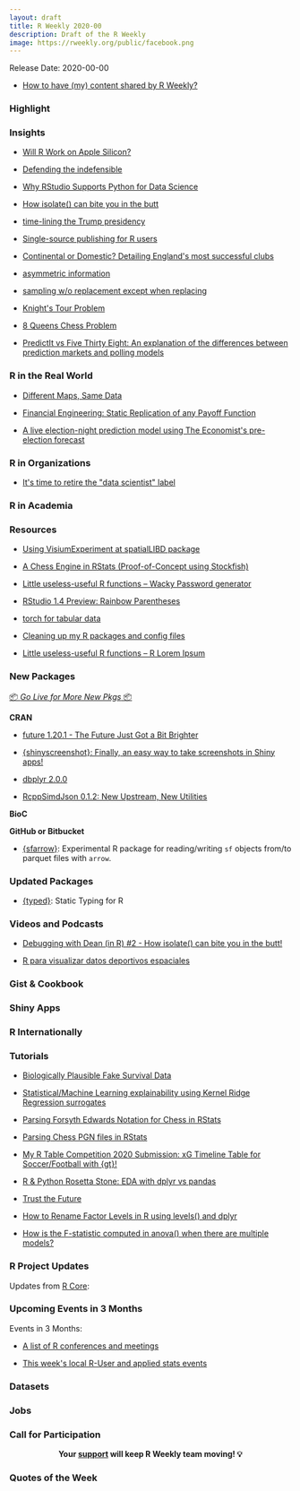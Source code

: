 ```yaml
---
layout: draft
title: R Weekly 2020-00
description: Draft of the R Weekly
image: https://rweekly.org/public/facebook.png
---
```


Release Date: 2020-00-00

+ [How to have (my) content shared by R Weekly?](https://github.com/rweekly/rweekly.org#how-to-have-my-content-shared-by-r-weekly)


###  Highlight



### Insights

+ [Will R Work on Apple Silicon?](https://developer.r-project.org/Blog/public/2020/11/02/will-r-work-on-apple-silicon/)

+ [ Defending the indefensible](https://johnmackintosh.net/blog/2020-11-02-indefensible/)

+ [Why RStudio Supports Python for Data Science](https://blog.rstudio.com/2020/10/30/why-rstudio-supports-python/)

+ [How isolate() can bite you in the butt](https://deanattali.com/blog/debuggingwithdean2/)

+ [time-lining the Trump presidency](https://jtimm.net/2020/11/06/time-lining-trump-presidency/)

+ [Single-source publishing for R users](https://masalmon.eu/2020/11/06/single-source-publishing-r/)

+ [Continental or Domestic? Detailing England's most successful clubs](https://austinwehrwein.com/data-visualization/winningestteams/)

+ [asymmetric information](https://xianblog.wordpress.com/2020/11/04/asymmetric-information/)

+ [sampling w/o replacement except when replacing](https://xianblog.wordpress.com/2020/11/03/sampling-w-o-replacement-except-when-replacing/)

+ [Knight's Tour Problem](https://coolbutuseless.github.io/2020/11/03/knights-tour-problem/)

+ [8 Queens Chess Problem](https://coolbutuseless.github.io/2020/11/02/8-queens-chess-problem/)

+ [PredictIt vs Five Thirty Eight: An explanation of the differences between prediction markets and polling models](https://scweiss.blogspot.com/2020/11/predictit-vs-five-thirty-eight-can.html)

### R in the Real World

+ [Different Maps, Same Data](https://jcheshire.com/resources/different-maps-same-data/)

+ [Financial Engineering: Static Replication of any Payoff Function](https://blog.ephorie.de/financial-engineering-static-replication-of-any-payoff-function)

+ [A live election-night prediction model using The Economist's pre-election forecast](https://gist.github.com/elliottmorris/c70fd4d32049c9986a45e2dfc07fb4f0)

###  R in Organizations

+ [It's time to retire the "data scientist" label](http://www.brodrigues.co/blog/2020-11-05-retire_data_science/)


###  R in Academia



###  Resources

+ [Using VisiumExperiment at spatialLIBD package](http://LieberInstitute.github.io/rstatsclub/2020/11/06/using-visiumexperiment-at-spatiallibd-package/)

+ [A Chess Engine  in RStats (Proof-of-Concept using Stockfish)](https://coolbutuseless.github.io/2020/11/05/a-chess-engine-in-rstats-proof-of-concept-using-stockfish/)

+ [Little useless-useful R functions – Wacky Password generator](https://tomaztsql.wordpress.com/2020/11/06/little-useless-useful-r-functions-wacky-password-generator/)

+ [RStudio 1.4 Preview: Rainbow Parentheses](https://blog.rstudio.com/2020/11/04/rstudio-1-4-preview-rainbow-parentheses/)

+ [torch for tabular data](https://blogs.rstudio.com/tensorflow/posts/2020-11-03-torch-tabular)

+ [Cleaning up my R packages and config files](http://feedproxy.google.com/~r/FellgernonBit-rstats/~3/5lYxyLZ-LLQ/)

+ [Little useless-useful R functions – R Lorem Ipsum](https://tomaztsql.wordpress.com/2020/11/02/little-useless-useful-r-functions-r-lorem-ipsum/)

###  New Packages

<p class="added-hostname"><a href="https://rweekly.org/live" target="_blank" class="externalLink">📦 <i>Go Live for More New Pkgs</i> 📦</a></p>

**CRAN**

+ [future 1.20.1 - The Future Just Got a Bit Brighter](https://www.jottr.org/2020/11/06/future-1.20.1-the-future-just-got-a-bit-brighter/)

+ [{shinyscreenshot}: Finally, an easy way to take screenshots in Shiny apps!](https://deanattali.com/blog/shinyscreenshot-release/)

+ [dbplyr 2.0.0](https://www.tidyverse.org/blog/2020/11/dbplyr-2-0-0/)

+ [RcppSimdJson 0.1.2: New Upstream, New Utilities](http://dirk.eddelbuettel.com/blog/2020/11/02#rcppsimdjson_0.1.3)

**BioC**



**GitHub or Bitbucket**

+ [{sfarrow}](https://github.com/wcjochem/sfarrow): Experimental R package for reading/writing `sf` objects from/to parquet files with `arrow`. 

### Updated Packages

+ [{typed}](https://github.com/moodymudskipper/typed/): Static Typing for R

###  Videos and Podcasts

+ [Debugging with Dean (in R) #2 - How isolate() can bite you in the butt!](https://www.youtube.com/watch?v=tMW_haGB2rY)

+ [R para visualizar datos deportivos espaciales](https://www.youtube.com/watch?v=KFCj4TL7hio)

### Gist & Cookbook



### Shiny Apps



### R Internationally



###  Tutorials

+ [Biologically Plausible Fake Survival Data](https://rviews.rstudio.com/2020/11/02/simulating-biologically-plausible-survival-data/)

+ [Statistical/Machine Learning explainability using Kernel Ridge Regression surrogates](https://thierrymoudiki.github.io/blog/2020/11/06/explainableml/r/misc/xai-krr-surrogate)

+ [Parsing Forsyth Edwards Notation for Chess in RStats](https://coolbutuseless.github.io/2020/11/05/parsing-forsyth-edwards-notation-for-chess-in-rstats/)

+ [Parsing Chess PGN files in RStats](https://coolbutuseless.github.io/2020/11/04/parsing-chess-pgn-files-in-rstats/)

+ [My R Table Competition 2020 Submission: xG Timeline Table for Soccer/Football with {gt}!](https://ryo-n7.github.io/2020-11-02-xG-timeline-table-competition-tutorial/)

+ [R & Python Rosetta Stone: EDA with dplyr vs pandas](https://heads0rtai1s.github.io/2020/11/05/r-python-dplyr-pandas/)

+ [Trust the Future](https://www.jottr.org/2020/11/04/trust-the-future/)

+ [How to Rename Factor Levels in R using levels() and dplyr](https://www.marsja.se/how-to-rename-factor-levels-in-r-dplyr/)

+ [How is the F-statistic computed in anova() when there are multiple models?](https://statisticaloddsandends.wordpress.com/2020/11/03/how-is-the-f-statistic-computed-in-anova-when-there-are-multiple-models/)

<!--<div class="post-more-begin></div><div class="post-more-end"></div>-->

###  R Project Updates

Updates from [R Core](http://developer.r-project.org/blosxom.cgi/R-devel/NEWS):


###  Upcoming Events in 3 Months

Events in 3 Months:


+ [A list of R conferences and meetings](https://jumpingrivers.github.io/meetingsR/events.html)

+ [This week's local R-User and applied stats events](https://community.rstudio.com/c/irl)


### Datasets

### Jobs




###  Call for Participation


<p class="hide-support added-hostname support-rweekly" style="text-align: center;font-weight: bold;">Your <a class="non-visited externalLink" href="https://www.patreon.com/rweekly" onclick="pas(this)">support</a> will keep R Weekly team moving! 💡</p>

###  Quotes of the Week

